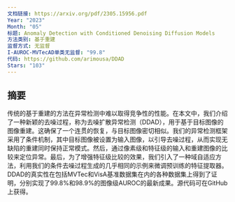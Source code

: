 ```yaml
---
文档链接: https://arxiv.org/pdf/2305.15956.pdf
Year: "2023"
Month: "05"
标题: Anomaly Detection with Conditioned Denoising Diffusion Models
方法类别: 基于重建
监督方式: 无监督
I-AUROC-MVTecAD单类无监督: "99.8"
代码: https://github.com/arimousa/DDAD
Stars: "103"
---
```

## 摘要
  
传统的基于重建的方法在异常检测中难以取得竞争性的性能。在本文中，我们介绍了一种新颖的去噪过程，称为去噪扩散异常检测（DDAD），用于基于目标图像的图像重建。这确保了一个连贯的恢复，与目标图像密切相似。我们的异常检测框架采用了条件机制，其中目标图像被设置为输入图像，以引导去噪过程，从而实现无缺陷的重建同时保持正常模式。然后，通过像素级和特征级的输入和重建图像的比较来定位异常。最后，为了增强特征级比较的效果，我们引入了一种域自适应方法，利用我们的条件去噪过程生成的几乎相同的示例来微调预训练的特征提取器。DDAD的真实性在包括MVTec和VisA基准数据集在内的各种数据集上得到了证明，分别实现了99.8%和98.9%的图像级AUROC的最新成果。源代码可在GitHub上获得。